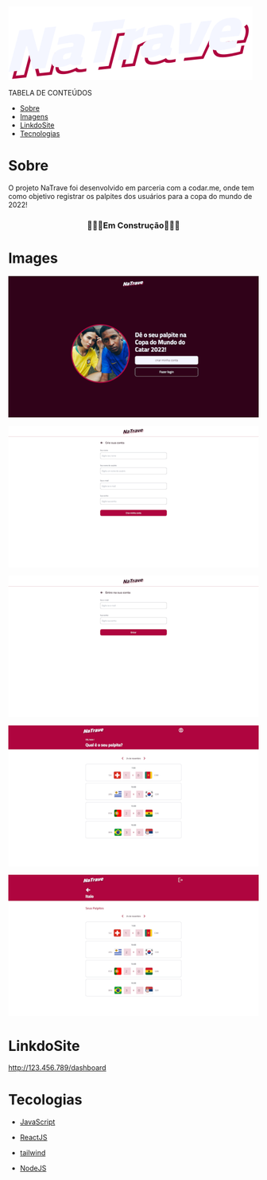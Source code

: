 ![alt text](public/image/logo-vinho.svg)

<p>TABELA DE CONTEÚDOS</p>

* [Sobre](#Sobre)
* [Imagens](#Imagens)
* [LinkdoSite](#LinkdoSite)
* [Tecnologias](#Tecnologias)

# Sobre

<p>O projeto NaTrave foi desenvolvido em parceria com a codar.me, onde tem como objetivo registrar os palpites dos usuários para a copa do mundo de 2022!</p>

<h3 align="center">🚧👷‍♂️Em Construção🚧👷‍♂️</3>

# Images

![alt text](public/image/home.png)

![alt text](public/image/signup.png)

![alt text](public/image/login.png)

![alt text](public/image/dashboard.png)

![alt text](public/image/profile.png)

# LinkdoSite

http://123.456.789/dashboard

# Tecologias

- [JavaScript](https://www.javascript.com)
- [ReactJS](https://pt-br.reactjs.org)
- [tailwind](https://tailwindcss.com)

- [NodeJS](https://nodejs.org/en/)








